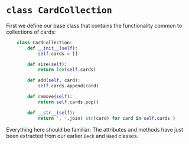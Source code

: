 # `class CardCollection`

First we define our base class that contains the functionality common to
collections of cards:

```python
    class CardCollection:
        def __init__(self):
            self.cards = []

        def size(self):
            return len(self.cards)

        def add(self, card):
            self.cards.append(card)

        def remove(self):
            return self.cards.pop()

        def __str__(self):
            return ', '.join( str(card) for card in self.cards )
```

Everything here should be familiar: The attributes and methods have just
been extracted from our earlier `Deck` and `Hand` classes.

